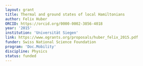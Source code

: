```yaml
---
layout: grant
title: Thermal and ground states of local Hamiltonians
author: Felix Huber
ORCID: https://orcid.org/0000-0002-3856-4018
year: '2015'
institution: 'Universität Siegen'
link: https://www.ogrants.org/proposals/huber_felix_2015.pdf
funder: Swiss National Science Foundation
program: 'Doc.Mobility'
discipline: Physics
status: funded
---
```


